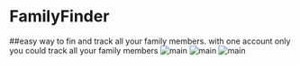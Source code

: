 # FamilyFinder 

##easy way to fin and track all your family members.  with one account only you could track all your family members
![main](http://attach.alruabye.net/familyfinder/main.png)
![main](http://attach.alruabye.net/familyfinder/map.png)
![main](http://attach.alruabye.net/familyfinder/register.png)